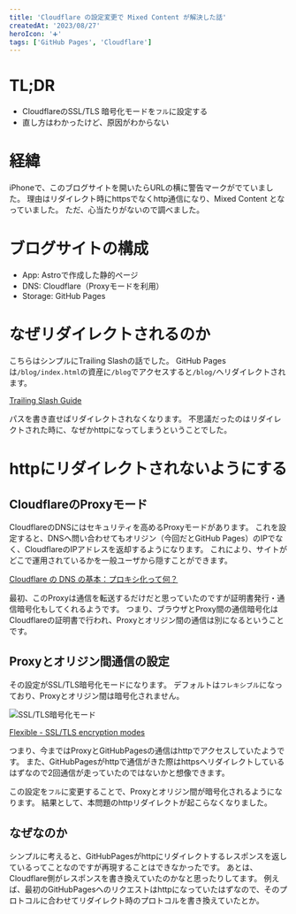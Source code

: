 ```yaml
---
title: 'Cloudflare の設定変更で Mixed Content が解決した話'
createdAt: '2023/08/27'
heroIcon: '➕'
tags: ['GitHub Pages', 'Cloudflare']
---
```


# TL;DR 
- CloudflareのSSL/TLS 暗号化モードを`フル`に設定する
- 直し方はわかったけど、原因がわからない

# 経緯
iPhoneで、このブログサイトを開いたらURLの横に警告マークがでていました。
理由はリダイレクト時にhttpsでなくhttp通信になり、Mixed Content となっていました。
ただ、心当たりがないので調べました。

# ブログサイトの構成
- App: Astroで作成した静的ページ
- DNS: Cloudflare（Proxyモードを利用）
- Storage: GitHub Pages

# なぜリダイレクトされるのか
こちらはシンプルにTrailing Slashの話でした。
GitHub Pagesは`/blog/index.html`の資産に`/blog`でアクセスすると`/blog/`へリダイレクトされます。
  
[Trailing Slash Guide](https://github.com/slorber/trailing-slash-guide)
  
パスを書き直せばリダイレクトされなくなります。
不思議だったのはリダイレクトされた時に、なぜかhttpになってしまうということでした。

# httpにリダイレクトされないようにする
## CloudflareのProxyモード
CloudflareのDNSにはセキュリティを高めるProxyモードがあります。
これを設定すると、DNSへ問い合わせてもオリジン（今回だとGitHub Pages）のIPでなく、CloudflareのIPアドレスを返却するようになります。
これにより、サイトがどこで運用されているかを一般ユーザから隠すことができます。
  
[Cloudflare の DNS の基本：プロキシ化って何？](https://dev.classmethod.jp/articles/cloudflare-dns-basics-what-is-proxy/)
  
最初、このProxyは通信を転送するだけだと思っていたのですが証明書発行・通信暗号化もしてくれるようです。
つまり、ブラウザとProxy間の通信暗号化はCloudflareの証明書で行われ、Proxyとオリジン間の通信は別になるということです。

## Proxyとオリジン間通信の設定
その設定がSSL/TLS暗号化モードになります。
デフォルトは`フレキシブル`になっており、Proxyとオリジン間は暗号化されません。

![SSL/TLS暗号化モード](/blog/0002/ssl-tls-mode.png)

[Flexible - SSL/TLS encryption modes](https://developers.cloudflare.com/ssl/origin-configuration/ssl-modes/flexible/)

つまり、今まではProxyとGitHubPagesの通信はhttpでアクセスしていたようです。
また、GitHubPagesがhttpで通信がきた際はhttpsへリダイレクトしているはずなので2回通信が走っていたのではないかと想像できます。
  
この設定を`フル`に変更することで、Proxyとオリジン間が暗号化されるようになります。
結果として、本問題のhttpリダイレクトが起こらなくなりました。

## なぜなのか
シンプルに考えると、GitHubPagesがhttpにリダイレクトするレスポンスを返しているってことなのですが再現することはできなかったです。
あとは、Cloudflare側がレスポンスを書き換えていたのかなと思ったりしてます。
例えば、最初のGitHubPagesへのリクエストはhttpになっていたはずなので、そのプロトコルに合わせてリダイレクト時のプロトコルを書き換えていたとか。

